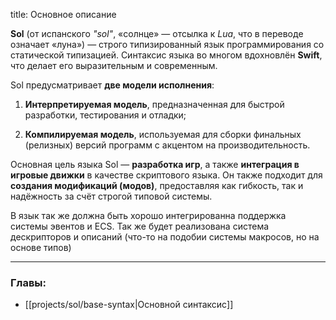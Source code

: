 
title: Основное описание


**Sol** (от испанского _"sol"_, «солнце» — отсылка к _Lua_, что в переводе означает «луна») — строго типизированный язык программирования со статической типизацией. Синтаксис языка во многом вдохновлён **Swift**, что делает его выразительным и современным.

Sol предусматривает **две модели исполнения**:

1. **Интерпретируемая модель**, предназначенная для быстрой разработки, тестирования и отладки;
    
2. **Компилируемая модель**, используемая для сборки финальных (релизных) версий программ с акцентом на производительность.
    

Основная цель языка Sol — **разработка игр**, а также **интеграция в игровые движки** в качестве скриптового языка. Он также подходит для **создания модификаций (модов)**, предоставляя как гибкость, так и надёжность за счёт строгой типовой системы.

В язык так же должна быть хорошо интегрированна поддержка системы эвентов и ECS. Так же будет реализована система дескрипторов и описаний (что-то на подобии системы макросов, но на основе типов)

---

### Главы:
- [[projects/sol/base-syntax|Основной синтаксис]]